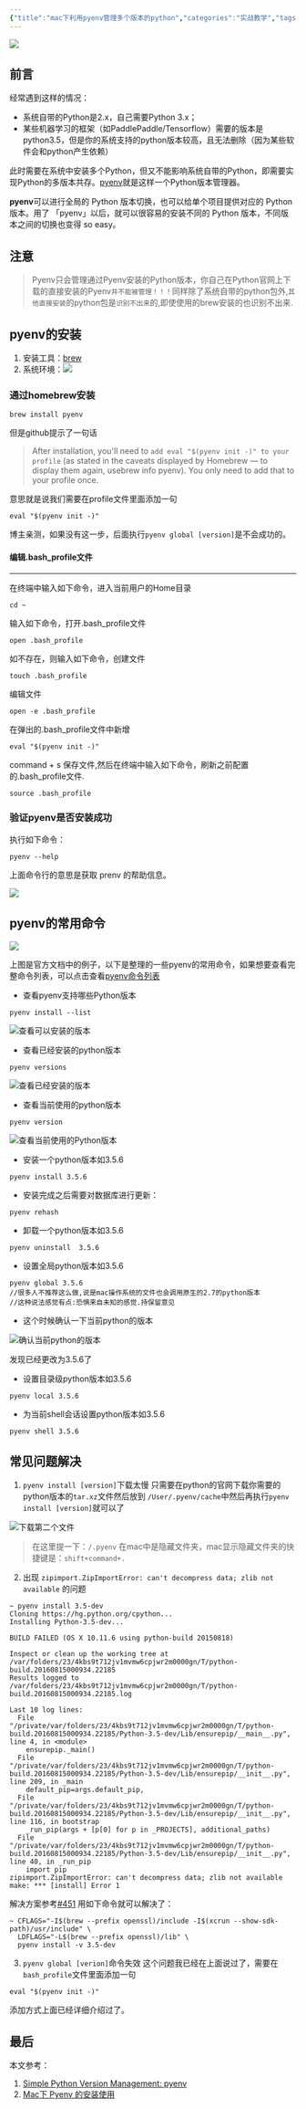 ```yaml
---
{"title":"mac下利用pyenv管理多个版本的python","categories":"实战教学","tags":["其他,pyenv"],"dg-publish":true,"permalink":"/实战教学/mac下利用pyenv管理多个版本的python/","dgPassFrontmatter":true}
---
```



![](https://cdn.ytools.xyz/Fl7DgctgRePeJM4wwbD6diA3jet5)

## 前言
经常遇到这样的情况：
* 系统自带的Python是2.x，自己需要Python 3.x；
* 某些机器学习的框架（如PaddlePaddle/Tensorflow）需要的版本是python3.5，但是你的系统支持的python版本较高，且无法删除（因为某些软件会和python产生依赖）

此时需要在系统中安装多个Python，但又不能影响系统自带的Python，即需要实现Python的多版本共存。[pyenv](https://github.com/yyuu/pyenv)就是这样一个Python版本管理器。

**pyenv**可以进行全局的 Python 版本切换，也可以给单个项目提供对应的 Python 版本。用了 「pyenv」以后，就可以很容易的安装不同的 Python 版本，不同版本之间的切换也变得 so easy。

## 注意
> Pyenv只会管理通过Pyenv安装的Python版本，你自己在Python官网上下载的直接安装的Pyenv`并不能被管理！！！`同样除了系统自带的python包外,`其他直接安装`的python包是`识别不出来`的,即使使用的brew安装的也识别不出来.

## pyenv的安装
1. 安装工具：[brew](https://brew.sh/index_zh-cn)
2. 系统环境：![](https://cdn.ytools.xyz/uPic/5666077-b573ed4d6756ec14.png)

### 通过homebrew安装

```
brew install pyenv
```

但是github提示了一句话
> After installation, you'll need to `add eval "$(pyenv init -)" to your profile` (as stated in the caveats displayed by Homebrew — to display them again, usebrew info pyenv). You only need to add that to your profile once.

意思就是说我们需要在profile文件里面添加一句

```
eval "$(pyenv init -)" 
```

博主亲测，如果没有这一步，后面执行`pyenv global [version]`是不会成功的。

#### 编辑.bash_profile文件
----
在终端中输入如下命令，进入当前用户的Home目录

```
cd ~ 
```

输入如下命令，打开.bash_profile文件

```
open .bash_profile
```

如不存在，则输入如下命令，创建文件

```
touch .bash_profile
```

编辑文件

```
open -e .bash_profile
```

在弹出的.bash_profile文件中新增

```
eval "$(pyenv init -)"
```

command + s 保存文件,然后在终端中输入如下命令，刷新之前配置的.bash_profile文件.

```
source .bash_profile
```

### 验证pyenv是否安装成功
执行如下命令：

```
pyenv --help
```

上面命令行的意思是获取 prenv 的帮助信息。

![](https://cdn.ytools.xyz/uPic/5666077-e0358401b5843a4b.png)

## pyenv的常用命令
![](https://cdn.ytools.xyz/uPic/5666077-1dc672875082b73b.png)

上图是官方文档中的例子，以下是整理的一些pyenv的常用命令，如果想要查看完整命令列表，可以点击查看[pyenv命令列表](https://github.com/pyenv/pyenv/blob/master/COMMANDS.md#command-reference)

* 查看pyenv支持哪些Python版本

```
pyenv install --list
```

![查看可以安装的版本](https://cdn.ytools.xyz/uPic/5666077-34180201b67c6a5a.png)

* 查看已经安装的python版本

```
pyenv versions
```

![查看已经安装的版本](https://cdn.ytools.xyz/uPic/5666077-b3cd0f47a0508a22.png)

* 查看当前使用的python版本

```
pyenv version
```

![查看当前使用的Python版本](https://cdn.ytools.xyz/uPic/5666077-5a4b5af4f711a865.png)

* 安装一个python版本如3.5.6

```
pyenv install 3.5.6
```

* 安装完成之后需要对数据库进行更新：

```
pyenv rehash
```

* 卸载一个python版本如3.5.6

```
pyenv uninstall  3.5.6
```

* 设置全局python版本如3.5.6

```
pyenv global 3.5.6
//很多人不推荐这么做,说是mac操作系统的文件也会调用原生的2.7的python版本
//这种说法感觉有点:恐惧来自未知的感觉.持保留意见
```

* 这个时候确认一下当前python的版本

![确认当前python的版本](https://cdn.ytools.xyz/uPic/5666077-4b911293e5787e60.png)

发现已经更改为3.5.6了

* 设置目录级python版本如3.5.6

```
pyenv local 3.5.6
```

* 为当前shell会话设置python版本如3.5.6

```
pyenv shell 3.5.6
```

## 常见问题解决

1. `pyenv install [version]`下载太慢
只需要在python的官网下载你需要的python版本的`tar.xz`文件然后放到 `/User/.pyenv/cache`中然后再执行`pyenv install [version]`就可以了

![下载第二个文件](https://cdn.ytools.xyz/uPic/5666077-4c9dbf9675a8f1c6.png)

> 在这里提一下：`/.pyenv` 在mac中是隐藏文件夹，mac显示隐藏文件夹的快捷键是：`shift+command+.`

2. 出现 `zipimport.ZipImportError: can't decompress data; zlib not available` 的问题

```
~ pyenv install 3.5-dev
Cloning https://hg.python.org/cpython...
Installing Python-3.5-dev...
 
BUILD FAILED (OS X 10.11.6 using python-build 20150818)
 
Inspect or clean up the working tree at /var/folders/23/4kbs9t712jv1mvmw6cpjwr2m0000gn/T/python-build.20160815000934.22185
Results logged to /var/folders/23/4kbs9t712jv1mvmw6cpjwr2m0000gn/T/python-build.20160815000934.22185.log
 
Last 10 log lines:
  File "/private/var/folders/23/4kbs9t712jv1mvmw6cpjwr2m0000gn/T/python-build.20160815000934.22185/Python-3.5-dev/Lib/ensurepip/__main__.py", line 4, in <module>
    ensurepip._main()
  File "/private/var/folders/23/4kbs9t712jv1mvmw6cpjwr2m0000gn/T/python-build.20160815000934.22185/Python-3.5-dev/Lib/ensurepip/__init__.py", line 209, in _main
    default_pip=args.default_pip,
  File "/private/var/folders/23/4kbs9t712jv1mvmw6cpjwr2m0000gn/T/python-build.20160815000934.22185/Python-3.5-dev/Lib/ensurepip/__init__.py", line 116, in bootstrap
    _run_pip(args + [p[0] for p in _PROJECTS], additional_paths)
  File "/private/var/folders/23/4kbs9t712jv1mvmw6cpjwr2m0000gn/T/python-build.20160815000934.22185/Python-3.5-dev/Lib/ensurepip/__init__.py", line 40, in _run_pip
    import pip
zipimport.ZipImportError: can't decompress data; zlib not available
make: *** [install] Error 1
```

解决方案参考[#451](https://github.com/pyenv/pyenv/issues/451)
用如下命令就可以解决了：

```
~ CFLAGS="-I$(brew --prefix openssl)/include -I$(xcrun --show-sdk-path)/usr/include" \
  LDFLAGS="-L$(brew --prefix openssl)/lib" \
  pyenv install -v 3.5-dev
```

3. `pyenv global [verion]`命令失效
这个问题我已经在上面说过了，需要在`bash_profile`文件里面添加一句

```
eval "$(pyenv init -)" 
```

添加方式上面已经详细介绍过了。

## 最后

本文参考：
1. [Simple Python Version Management: pyenv](https://github.com/pyenv/pyenv)
2. [Mac下 Pyenv 的安装使用](https://www.jianshu.com/p/cea9259d87df)
